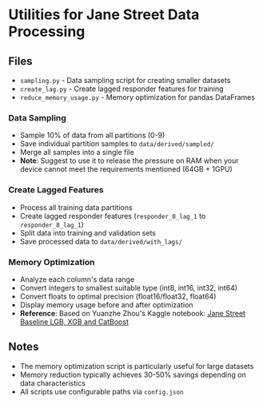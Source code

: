 # Utilities for Jane Street Data Processing

## Files

- `sampling.py` - Data sampling script for creating smaller datasets
- `create_lag.py` - Create lagged responder features for training
- `reduce_memory_usage.py` - Memory optimization for pandas DataFrames

### Data Sampling

- Sample 10% of data from all partitions (0-9)
- Save individual partition samples to `data/derived/sampled/`
- Merge all samples into a single file
- **Note**: Suggest to use it to release the pressure on RAM when your device cannot meet the requirements mentioned (64GB + 1GPU)

### Create Lagged Features

- Process all training data partitions
- Create lagged responder features (`responder_0_lag_1` to `responder_8_lag_1`)
- Split data into training and validation sets
- Save processed data to `data/derived/with_lags/`

### Memory Optimization

- Analyze each column's data range
- Convert integers to smallest suitable type (int8, int16, int32, int64)
- Convert floats to optimal precision (float16/float32, float64)
- Display memory usage before and after optimization
- **Reference**: Based on Yuanzhe Zhou's Kaggle notebook: [Jane Street Baseline LGB, XGB and CatBoost](https://www.kaggle.com/code/yuanzhezhou/jane-street-baseline-lgb-xgb-and-catboost/notebook)

## Notes

- The memory optimization script is particularly useful for large datasets
- Memory reduction typically achieves 30-50% savings depending on data characteristics
- All scripts use configurable paths via `config.json`